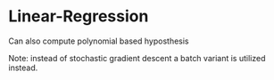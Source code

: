# Linear-Regression
Can also compute polynomial based hyposthesis

Note: instead of stochastic gradient descent a batch variant is utilized instead.  
